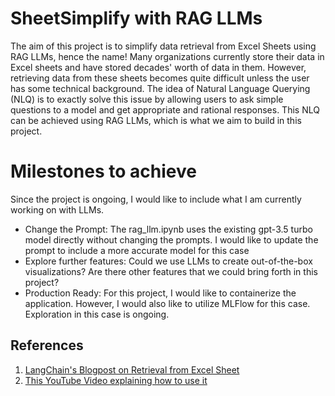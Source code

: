 # SheetSimplify with RAG LLMs 
The aim of this project is to simplify data retrieval from Excel Sheets using RAG LLMs, hence the name! Many organizations currently store their data in Excel sheets and have stored decades' worth of data in them. However, retrieving data from these sheets becomes quite difficult unless the user has some technical background. The idea of Natural Language Querying (NLQ) is to exactly solve this issue by allowing users to ask simple questions to a model and get appropriate and rational responses. This NLQ can be achieved using RAG LLMs, which is what we aim to build in this project. 

# Milestones to achieve
Since the project is ongoing, I would like to include what I am currently working on with LLMs. 
- Change the Prompt: The rag_llm.ipynb uses the existing gpt-3.5 turbo model directly without changing the prompts. I would like to update the prompt to include a more accurate model for this case
- Explore further features: Could we use LLMs to create out-of-the-box visualizations? Are there other features that we could bring forth in this project?  
- Production Ready: For this project, I would like to containerize the application. However, I would also like to utilize MLFlow for this case. Exploration in this case is ongoing. 

## References 
1. <a href="https://blog.langchain.dev/summarizing-and-querying-data-from-excel-spreadsheets-using-eparse-and-a-large-language-model/">LangChain's Blogpost on Retrieval from Excel Sheet</a>
2. <a href="https://www.youtube.com/watch?v=xQ3mZhw69bc&ab_channel=SamWitteveen">This YouTube Video explaining how to use it</a>
